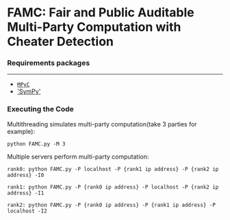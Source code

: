 # FAMC: Fair and Public Auditable Multi-Party Computation with Cheater Detection

### Requirements packages
---
  * [`MPyC`](https://github.com/lschoe/mpyc)
  * ['SymPy'](https://github.com/sympy/sympy)

### Executing the Code

Multithreading simulates multi-party computation(take 3 parties for example):

	python FAMC.py -M 3
	
Multiple servers perform multi-party computation:
	
	rank0: python FAMC.py -P localhost -P {rank1 ip address} -P {rank2 ip address} -I0

	rank1: python FAMC.py -P {rank0 ip address} -P localhost -P {rank2 ip address} -I1

	rank2: python FAMC.py -P {rank0 ip address} -P {rank1 ip address} -P localhost -I2

